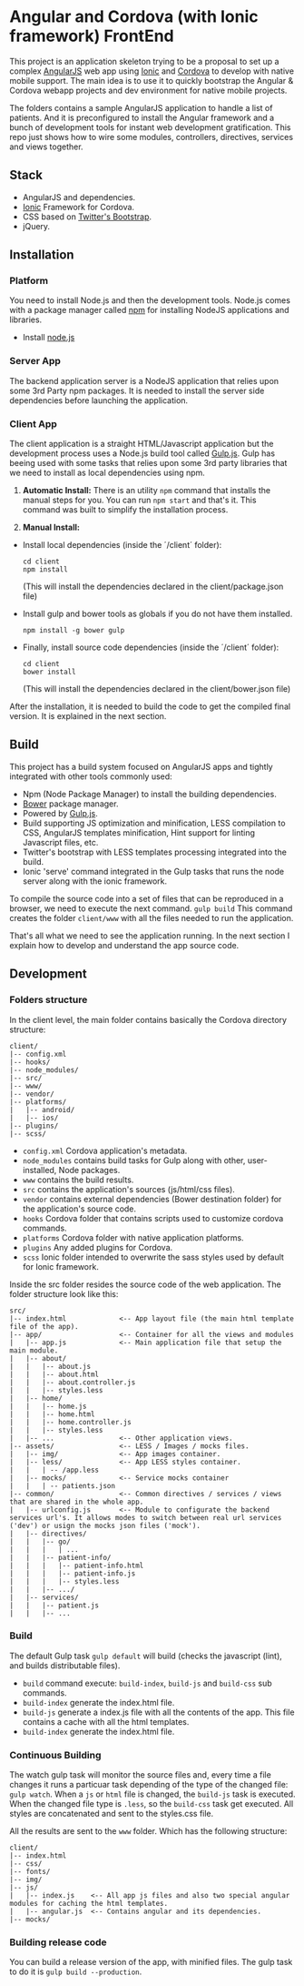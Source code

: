 # Angular and Cordova (with Ionic framework) FrontEnd

This project is an application skeleton trying to be a proposal to set up a complex [AngularJS](http://angularjs.org/) web app using [Ionic](http://ionicframework.com/) and [Cordova](http://cordova.apache.org/) to develop with native mobile support.
The main idea is to use it to quickly bootstrap the Angular & Cordova webapp projects and dev environment for native mobile projects.

The folders contains a sample AngularJS application to handle a list of patients. And it is preconfigured to install the Angular framework and a bunch of development tools for instant web development gratification.
This repo just shows how to wire some modules, controllers, directives, services and views together.

## Stack

* AngularJS and dependencies.
* [Ionic](http://ionicframework.com/) Framework for Cordova.
* CSS based on [Twitter's Bootstrap](http://getbootstrap.com).
* jQuery.

## Installation

### Platform

You need to install Node.js and then the development tools. Node.js comes with a package manager called [npm](http://npmjs.org) for installing NodeJS applications and libraries.

* Install [node.js](http://nodejs.org/download/)

### Server App

The backend application server is a NodeJS application that relies upon some 3rd Party npm packages. It is needed to install the server side dependencies before launching the application.

### Client App

The client application is a straight HTML/Javascript application but the development process uses a Node.js build tool called [Gulp.js](http://gulpjs.com). Gulp has beeing used with some tasks that relies upon some 3rd party libraries that we need to install as local dependencies using npm.

1. **Automatic Install:** There is an utility `npm` command that installs the manual steps for you. You can run `npm start` and that's it. This command was built to simplify the installation process.

2. **Manual Install:**

* Install local dependencies (inside the ´/client´ folder):
    ```
    cd client
    npm install
    ```
  (This will install the dependencies declared in the client/package.json file)

* Install gulp and bower tools as globals if you do not have them installed.
    ```
    npm install -g bower gulp
    ```

* Finally, install source code dependencies (inside the ´/client´ folder):
    ```
    cd client
    bower install
    ```
  (This will install the dependencies declared in the client/bower.json file)


After the installation, it is needed to build the code to get the compiled final version. It is explained in the next section.


## Build

This project has a build system focused on AngularJS apps and tightly integrated with other tools commonly used:

* Npm (Node Package Manager) to install the building dependencies.
* [Bower](http://bower.io/) package manager.
* Powered by [Gulp.js](http://gulpjs.com/).
* Build supporting JS optimization and minification, LESS compilation to CSS, AngularJS templates minification, Hint support for linting Javascript files, etc.
* Twitter's bootstrap with LESS templates processing integrated into the build.
* Ionic 'serve' command integrated in the Gulp tasks that runs the node server along with the ionic framework.


To compile the source code into a set of files that can be reproduced in a browser, we need to execute the next command.
    ```
    gulp build
    ```
This command creates the folder `client/www` with all the files needed to run the application.

That's all what we need to see the application running. In the next section I explain how to develop and understand the app source code.


## Development

### Folders structure
In  the client level, the main folder contains basically the Cordova directory structure:
```
client/
|-- config.xml
|-- hooks/
|-- node_modules/
|-- src/
|-- www/
|-- vendor/
|-- platforms/
|   |-- android/
|   |-- ios/
|-- plugins/
|-- scss/
```

* `config.xml` Cordova application's metadata.
* `node_modules` contains build tasks for Gulp along with other, user-installed, Node packages.
* `www` contains the build results.
* `src` contains the application's sources (js/html/css files).
* `vendor` contains external dependencies (Bower destination folder) for the application's source code.
* `hooks` Cordova folder that contains scripts used to customize cordova commands.
* `platforms` Cordova folder with native application platforms.
* `plugins` Any added plugins for Cordova.
* `scss` Ionic folder intended to overwrite the sass styles used by default for Ionic framework.

Inside the src folder resides the source code of the web application. The folder structure look like this:
```
src/
|-- index.html             <-- App layout file (the main html template file of the app).
|-- app/                   <-- Container for all the views and modules
|   |-- app.js             <-- Main application file that setup the main module.
|   |-- about/
|   |   |-- about.js
|   |   |-- about.html
|   |   |-- about.controller.js
|   |   |-- styles.less
|   |-- home/
|   |   |-- home.js
|   |   |-- home.html
|   |   |-- home.controller.js
|   |   |-- styles.less
|   |-- ...                <-- Other application views.
|-- assets/                <-- LESS / Images / mocks files.
|   |-- img/               <-- App images container.
|   |-- less/              <-- App LESS styles container.
|   |   | -- /app.less
|   |-- mocks/             <-- Service mocks container
|   |   | -- patients.json
|-- common/                <-- Common directives / services / views that are shared in the whole app.
|   |-- urlconfig.js       <-- Module to configurate the backend services url's. It allows modes to switch between real url services ('dev') or usign the mocks json files ('mock').
|   |-- directives/
|   |   |-- go/
|   |   |   | ...
|   |   |-- patient-info/
|   |   |   |-- patient-info.html
|   |   |   |-- patient-info.js
|   |   |   |-- styles.less
|   |   |-- .../
|   |-- services/
|   |   |-- patient.js
|   |   |-- ...
```

### Build

The default Gulp task `gulp default` will build (checks the javascript (lint), and builds distributable files).
* `build` command execute: `build-index`, `build-js` and `build-css` sub commands.
* `build-index` generate the index.html file.
* `build-js` generate a index.js file with all the contents of the app. This file contains a cache with all the html templates.
* `build-index` generate the index.html file.

### Continuous Building
The watch gulp task will monitor the source files and, every time a file changes it runs a particuar task depending of the type of the changed file: `gulp watch`. When a `js` or `html` file is changed, the `build-js` task is executed. When the changed file type is `.less`, so the `build-css` task get executed. All styles are concatenated and sent to the styles.css file.

All the results are sent to the `www` folder. Which has the following structure:
```
client/
|-- index.html
|-- css/
|-- fonts/
|-- img/
|-- js/
|   |-- index.js    <-- All app js files and also two special angular modules for caching the html templates.
|   |-- angular.js  <-- Contains angular and its dependencies.
|-- mocks/
```



### Building release code
You can build a release version of the app, with minified files. The gulp task to do it is `gulp build --production`.
